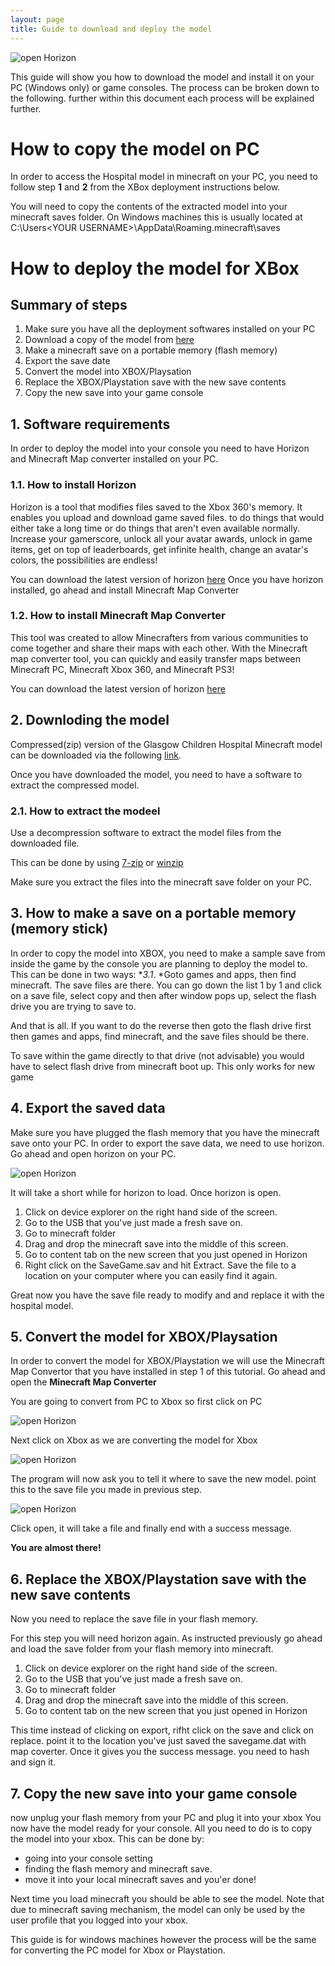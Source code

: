 ```yaml
---
layout: page
title: Guide to download and deploy the model
---
```


![open Horizon](public/res/minecraft.png)

This guide will show you how to download the model and install it on your PC (Windows only) or game consoles.
The process can be broken down to the following. further within this document each process will be explained further.

# How to copy the model on PC
In order to access the Hospital model in minecraft on your PC, you need to follow step **1** and **2** from the XBox deployment instructions below.

You will need to copy the contents of the extracted model into your minecraft saves folder. On Windows machines this is usually located at
C:\Users\<YOUR USERNAME>\AppData\Roaming\.minecraft\saves


# How to deploy the model for XBox

## Summary of steps

1. Make sure you have all the deployment softwares installed on your PC
2. Download a copy of the model from [here](https://github.com/Mehrpouya/gch_minecraft/raw/master/RHC_Final.zip)
3. Make a minecraft save on a portable memory (flash memory)
4. Export the save date
5. Convert the model into XBOX/Playsation
6. Replace the XBOX/Playstation save with the new save contents
7. Copy the new save into your game console


## 1. Software requirements
In order to deploy the model into your console you need to have Horizon and Minecraft Map converter installed on your PC.
### 1.1. How to install Horizon

Horizon is a tool that modifies files saved to the Xbox 360's memory. It enables you upload and download game saved files. to do things that would either take a long time or do things that aren't even available normally. Increase your gamerscore, unlock all your avatar awards, unlock in game items, get on top of leaderboards, get infinite health, change an avatar's colors, the possibilities are endless!

You can download the latest version of horizon [here](https://horizon.soft32.com/)
Once you have horizon installed, go ahead and install Minecraft Map Converter

### 1.2. How to install Minecraft Map Converter
This tool was created to allow Minecrafters from various communities to come together and share their maps with each other. With the Minecraft map converter tool, you can  quickly and easily transfer maps between Minecraft PC, Minecraft Xbox 360, and Minecraft PS3!

You can download the latest version of horizon [here](http://minecraftmapconverter.com/)


## 2. Downloding the model
Compressed(zip) version of the Glasgow Children Hospital Minecraft model can be downloaded via the following [link](https://github.com/Mehrpouya/gch_minecraft/raw/master/RHC_Final.zip).

Once you have downloaded the model, you need to have a software to extract the compressed model.

### 2.1. How to extract the modeel
Use a decompression software to extract the model files from the downloaded file.

This can be done by using [7-zip](http://www.7-zip.org/download.html) or [winzip](http://www.winzip.com/win/en/downwz.html)

Make sure you extract the files into the minecraft save folder on your PC.

## 3. How to make a save on a portable memory (memory stick)
In order to copy the model into XBOX, you need to make a sample save from inside the game by the console you are planning to deploy the model to.
This can be done in two ways:
**3.1*. *Goto games and apps, then find minecraft. The save files are there. You can go down the list 1 by 1 and click on a save file, select copy and then after window pops up, select the flash drive you are trying to save to.

And that is all. If you want to do the reverse then goto the flash drive first then games and apps, find minecraft, and the save files should be there.

To save within the game directly to that drive (not advisable) you would have to select flash drive from minecraft boot up. This only works for new game

## 4. Export the saved data
Make sure you have plugged the flash memory that you have the minecraft save onto your PC.
In order to export the save data, we need to use horizon. Go ahead and open horizon on your PC.

![open Horizon](public/res/open_horizon.png)

It will take a short while for horizon to load. Once horizon is open.

1. Click on device explorer on the right hand side of the screen.
2. Go to the USB that you've just made a fresh save on.
3. Go to minecraft folder
4. Drag and drop the minecraft save into the middle of this screen.
5. Go to content tab on the new screen that you just opened in Horizon
6. Right click on the SaveGame.sav and hit Extract. Save the file to a location on your computer where you can easily find it again.

Great now you have the save file ready to modify and and replace it with the hospital model.

## 5. Convert the model for XBOX/Playsation
In order to convert the model for XBOX/Playstation we will use the Minecraft Map Convertor that you have installed in step 1 of this tutorial.
Go ahead and open the **Minecraft Map Converter**

You are going to convert from PC to Xbox so first click on PC

![open Horizon](public/res/mapconvert1.png)

Next click on Xbox as we are converting the model for Xbox

![open Horizon](public/res/mapconvert2.png)

The program will now ask you to tell it where to save the new model. point this to the save file you made in previous step.

![open Horizon](public/res/mapconvert3.png)

Click open, it will take a file and finally end with a success message.

**You are almost there!**

## 6. Replace the XBOX/Playstation save with the new save contents
Now you need to replace the save file in your flash memory.

For this step you will need horizon again.
As instructed previously go ahead and load the save folder from your flash memory into minecraft.

1. Click on device explorer on the right hand side of the screen.
2. Go to the USB that you've just made a fresh save on.
3. Go to minecraft folder
4. Drag and drop the minecraft save into the middle of this screen.
5. Go to content tab on the new screen that you just opened in Horizon

This time instead of clicking on export, rifht click on the save and click on replace.
point it to the location you've just saved the savegame.dat with map coverter.
Once it gives you the success message. you need to hash and sign it.

## 7. Copy the new save into your game console

now unplug your flash memory from your PC and plug it into your xbox
You now have the model ready for your console.
All you need to do is to copy the model into your xbox.
This can be done by:
- going into your console setting
- finding the flash memory and minecraft save.
- move it into your local minecraft saves and you'er done!

Next time you load minecraft you should be able to see the model. Note that due to minecraft saving mechanism, the model can only be used by the user profile that you logged into your xbox.







This guide is for windows machines however the process will be the same for converting the PC model for Xbox or Playstation.


